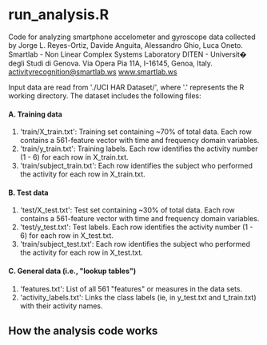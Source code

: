 # run_analysis.R

Code for analyzing smartphone accelometer and gyroscope data collected by
Jorge L. Reyes-Ortiz, Davide Anguita, Alessandro Ghio, Luca Oneto.
Smartlab - Non Linear Complex Systems Laboratory
DITEN - Universit� degli Studi di Genova.
Via Opera Pia 11A, I-16145, Genoa, Italy.
activityrecognition@smartlab.ws
www.smartlab.ws

Input data are read from './UCI HAR Dataset/', where '.' represents
the R working directory. The dataset includes the following files:

#### A. Training data
  1. 'train/X_train.txt': Training set containing ~70% of total data. Each row contains a 561-feature vector with time and frequency domain variables.
  1. 'train/y_train.txt': Training labels. Each row identifies the activity number (1 - 6) for each row in X_train.txt.
  1. 'train/subject_train.txt': Each row identifies the subject who performed the activity for each row in X_train.txt.

#### B. Test data
  1. 'test/X_test.txt': Test set containing ~30% of total data. Each row contains a 561-feature vector with time and frequency domain variables.
  1. 'test/y_test.txt': Test labels. Each row identifies the activity number (1 - 6) for each row in X_test.txt.
  1. 'train/subject_test.txt': Each row identifies the subject who performed the activity for each row in X_test.txt.

#### C. General data (i.e., "lookup tables")
  1. 'features.txt': List of all 561 "features" or measures in the data sets.
  1. 'activity_labels.txt': Links the class labels (ie, in y_test.txt and t_train.txt) with their activity names.

## How the analysis code works

